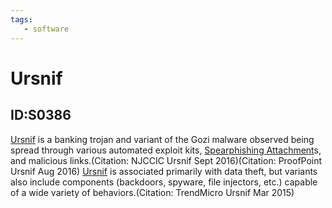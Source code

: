 ```yaml
---
tags:
   - software
---
```

# Ursnif
## ID:S0386
[Ursnif](/mitre/software/S0386) is a banking trojan and variant of the Gozi malware observed being spread through various automated exploit kits, [Spearphishing Attachment](/mitre/techniques/T1566/001)s, and malicious links.(Citation: NJCCIC Ursnif Sept 2016)(Citation: ProofPoint Ursnif Aug 2016) [Ursnif](/mitre/software/S0386) is associated primarily with data theft, but variants also include components (backdoors, spyware, file injectors, etc.) capable of a wide variety of behaviors.(Citation: TrendMicro Ursnif Mar 2015)

